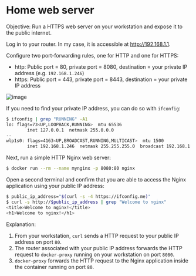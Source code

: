 # Home web server

Objective: Run a HTTPS web server on your workstation and expose it to the public internet.

Log in to your router. In my case, it is accessible at http://192.168.1.1.

Configure two port-forwarding rules, one for HTTP and one for HTTPS:

* http: Public port = 80, private port = 8080, destination = your private IP address (e.g. `192.168.1.246`)
* https: Public port = 443, private port = 8443, destination = your private IP address

![image](https://github.com/Sebelino/play/assets/837775/c5adb5d0-d965-482e-a60c-432257f64f3b)

If you need to find your private IP address, you can do so with `ifconfig`:

```bash
$ ifconfig | grep "RUNNING" -A1
lo: flags=73<UP,LOOPBACK,RUNNING>  mtu 65536
        inet 127.0.0.1  netmask 255.0.0.0
--
wlp1s0: flags=4163<UP,BROADCAST,RUNNING,MULTICAST>  mtu 1500
        inet 192.168.1.246  netmask 255.255.255.0  broadcast 192.168.1.255
```

Next, run a simple HTTP Nginx web server:

```bash
$ docker run --rm --name mynginx -p 8080:80 nginx
```

Open a second terminal and confirm that you are able to access the Nginx
application using your public IP address:

```bash
$ public_ip_address="$(curl -s -4 https://ifconfig.me)"
$ curl -s http://$public_ip_address | grep "Welcome to nginx"
<title>Welcome to nginx!</title>
<h1>Welcome to nginx!</h1>
```

Explanation:

1. From your workstation, `curl` sends a HTTP request to your public IP address on port `80`.
1. The router associated with your public IP address forwards the HTTP request to `docker-proxy` running on your workstation on port `8080`.
1. `docker-proxy` forwards the HTTP request to the Nginx application inside the container running on port `80`.
